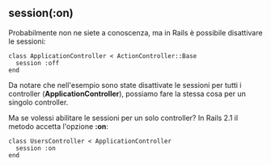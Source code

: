 ## session(:on)

Probabilmente non ne siete a conoscenza, ma in Rails è possibile disattivare le sessioni:

	class ApplicationController < ActionController::Base
	  session :off
	end

Da notare che nell'esempio sono state disattivate le sessioni per tutti i controller (**ApplicationController**), possiamo fare la stessa cosa per un singolo controller.

Ma se volessi abilitare le sessioni per un solo controller? In Rails 2.1 il metodo accetta l'opzione **:on**:

	class UsersController < ApplicationController
	  session :on
	end
